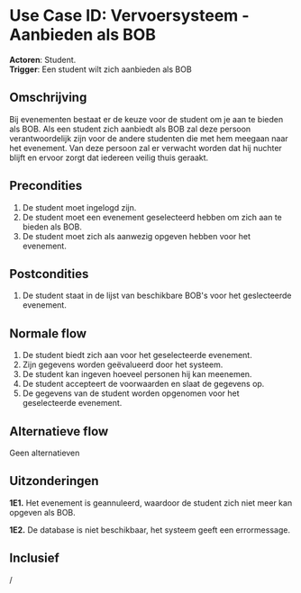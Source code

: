 # Use Case ID: Vervoersysteem - Aanbieden als BOB

**Actoren**: Student.  
**Trigger**: Een student wilt zich aanbieden als BOB

## Omschrijving

Bij evenementen bestaat er de keuze voor de student om je aan te bieden als BOB. Als een student zich aanbiedt als BOB zal deze persoon verantwoordelijk zijn voor de andere studenten die met hem meegaan naar het evenement. Van deze persoon zal er verwacht worden dat hij nuchter blijft en ervoor zorgt dat iedereen veilig thuis geraakt.

## Precondities

1. De student moet ingelogd zijn.
2. De student moet een evenement geselecteerd hebben om zich aan te bieden als BOB.
3. De student moet zich als aanwezig opgeven hebben voor het evenement.

## Postcondities

1. De student staat in de lijst van beschikbare BOB's voor het geslecteerde evenement.

## Normale flow

1. De student biedt zich aan voor het geselecteerde evenement.
2. Zijn gegevens worden geëvalueerd door het systeem.
2. De student kan ingeven hoeveel personen hij kan meenemen.
3. De student accepteert de voorwaarden en slaat de gegevens op.
4. De gegevens van de student worden opgenomen voor het geselecteerde evenement.

## Alternatieve flow

Geen alternatieven

## Uitzonderingen

**1E1.**	Het evenement is geannuleerd, waardoor de student zich niet meer kan opgeven als BOB.

**1E2.**	De database is niet beschikbaar, het systeem geeft een errormessage.

## Inclusief

/

